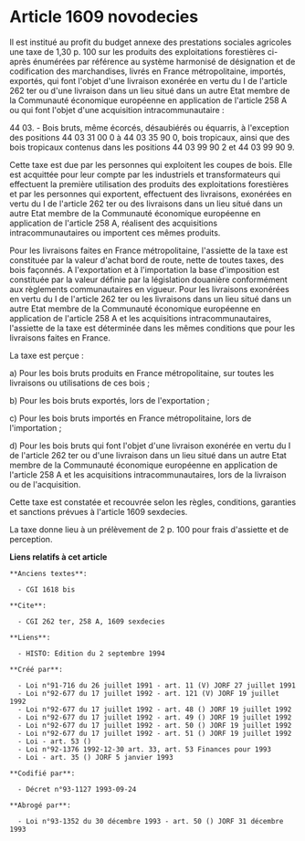 # Article 1609 novodecies

Il est institué au profit du budget annexe des prestations sociales agricoles une taxe de 1,30 p. 100 sur les produits des
exploitations forestières ci-après énumérées par référence au système harmonisé de désignation et de codification des
marchandises, livrés en France métropolitaine, importés, exportés, qui font l'objet d'une livraison exonérée en vertu du I de
l'article 262 ter ou d'une livraison dans un lieu situé dans un autre Etat membre de la Communauté économique européenne en
application de l'article 258 A ou qui font l'objet d'une acquisition intracommunautaire :

44 03. - Bois bruts, même écorcés, désaubiérés ou équarris, à l'exception des positions 44 03 31 00 0 à 44 03 35 90 0, bois
tropicaux, ainsi que des bois tropicaux contenus dans les positions 44 03 99 90 2 et 44 03 99 90 9.

Cette taxe est due par les personnes qui exploitent les coupes de bois. Elle est acquittée pour leur compte par les
industriels et transformateurs qui effectuent la première utilisation des produits des exploitations forestières et par les
personnes qui exportent, effectuent des livraisons, exonérées en vertu du I de l'article 262 ter ou des livraisons dans un
lieu situé dans un autre Etat membre de la Communauté économique européenne en application de l'article 258 A, réalisent des
acquisitions intracommunautaires ou importent ces mêmes produits.

Pour les livraisons faites en France métropolitaine, l'assiette de la taxe est constituée par la valeur d'achat bord de
route, nette de toutes taxes, des bois façonnés. A l'exportation et à l'importation la base d'imposition est constituée par
la valeur définie par la législation douanière conformément aux règlements communautaires en vigueur. Pour les livraisons
exonérées en vertu du I de l'article 262 ter ou les livraisons dans un lieu situé dans un autre Etat membre de la Communauté
économique européenne en application de l'article 258 A et les acquisitions intracommunautaires, l'assiette de la taxe est
déterminée dans les mêmes conditions que pour les livraisons faites en France.

La taxe est perçue :

a) Pour les bois bruts produits en France métropolitaine, sur toutes les livraisons ou utilisations de ces bois ;

b) Pour les bois bruts exportés, lors de l'exportation ;

c) Pour les bois bruts importés en France métropolitaine, lors de l'importation ;

d) Pour les bois bruts qui font l'objet d'une livraison exonérée en vertu du I de l'article 262 ter ou d'une livraison dans
un lieu situé dans un autre Etat membre de la Communauté économique européenne en application de l'article 258 A et les
acquisitions intracommunautaires, lors de la livraison ou de l'acquisition.

Cette taxe est constatée et recouvrée selon les règles, conditions, garanties et sanctions prévues à l'article 1609
sexdecies.

La taxe donne lieu à un prélèvement de 2 p. 100 pour frais d'assiette et de perception.

**Liens relatifs à cet article**

	**Anciens textes**:

	  - CGI 1618 bis

	**Cite**:

	  - CGI 262 ter, 258 A, 1609 sexdecies

	**Liens**:

	  - HISTO: Edition du 2 septembre 1994

	**Créé par**:

	  - Loi n°91-716 du 26 juillet 1991 - art. 11 (V) JORF 27 juillet 1991
	  - Loi n°92-677 du 17 juillet 1992 - art. 121 (V) JORF 19 juillet 1992
	  - Loi n°92-677 du 17 juillet 1992 - art. 48 () JORF 19 juillet 1992
	  - Loi n°92-677 du 17 juillet 1992 - art. 49 () JORF 19 juillet 1992
	  - Loi n°92-677 du 17 juillet 1992 - art. 50 () JORF 19 juillet 1992
	  - Loi n°92-677 du 17 juillet 1992 - art. 51 () JORF 19 juillet 1992
	  - Loi - art. 53 ()
	  - Loi n°92-1376 1992-12-30 art. 33, art. 53 Finances pour 1993
	  - Loi - art. 35 () JORF 5 janvier 1993

	**Codifié par**:

	  - Décret n°93-1127 1993-09-24

	**Abrogé par**:

	  - Loi n°93-1352 du 30 décembre 1993 - art. 50 () JORF 31 décembre 1993
